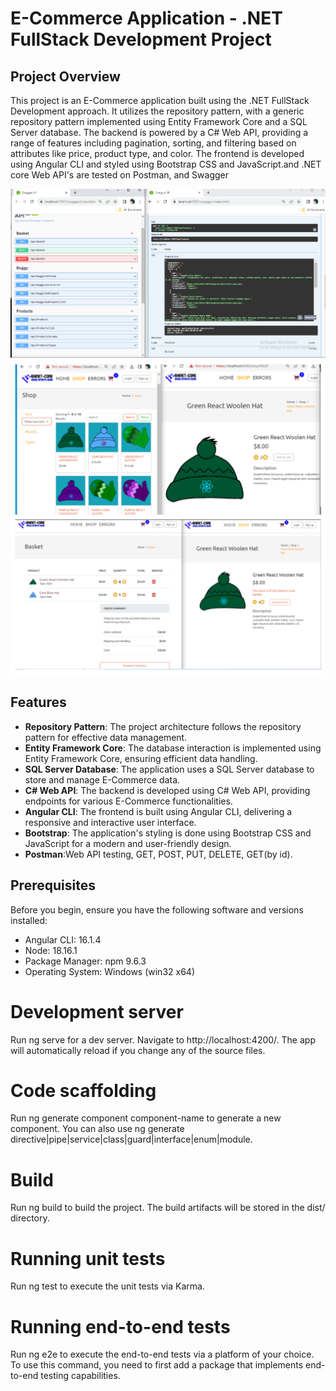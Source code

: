 # E-Commerce Application - .NET FullStack Development Project
## Project Overview

This project is an E-Commerce application built using the .NET FullStack Development approach. It utilizes the repository pattern, with a generic repository pattern implemented using Entity Framework Core and a SQL Server database. The backend is powered by a C# Web API, providing a range of features including pagination, sorting, and filtering based on attributes like price, product type, and color. The frontend is developed using Angular CLI and styled using Bootstrap CSS and JavaScript.and .NET core Web API's are tested on Postman, and Swagger


![sbskinet](ecom-api's.PNG)
![Project Image](https://github.com/ShraddhaBhure/sbskinet/blob/main/projects_images/skinetbasket.png)


## Features

- **Repository Pattern**: The project architecture follows the repository pattern for effective data management.
- **Entity Framework Core**: The database interaction is implemented using Entity Framework Core, ensuring efficient data handling.
- **SQL Server Database**: The application uses a SQL Server database to store and manage E-Commerce data.
- **C# Web API**: The backend is developed using C# Web API, providing endpoints for various E-Commerce functionalities.
- **Angular CLI**: The frontend is built using Angular CLI, delivering a responsive and interactive user interface.
- **Bootstrap**: The application's styling is done using Bootstrap CSS and JavaScript for a modern and user-friendly design.
- **Postman**:Web API testing, GET, POST, PUT, DELETE, GET(by id).
 
## Prerequisites

Before you begin, ensure you have the following software and versions installed:
- Angular CLI: 16.1.4
- Node: 18.16.1
- Package Manager: npm 9.6.3
- Operating System: Windows (win32 x64)
  
# Development server
Run ng serve for a dev server. Navigate to http://localhost:4200/. The app will automatically reload if you change any of the source files.

# Code scaffolding
Run ng generate component component-name to generate a new component. You can also use ng generate directive|pipe|service|class|guard|interface|enum|module.

# Build
Run ng build to build the project. The build artifacts will be stored in the dist/ directory.

# Running unit tests
Run ng test to execute the unit tests via Karma.

# Running end-to-end tests
Run ng e2e to execute the end-to-end tests via a platform of your choice. To use this command, you need to first add a package that implements end-to-end testing capabilities.

